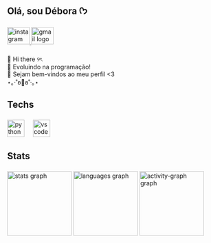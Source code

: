 <h2 align="left">Olá, sou Débora ᡣ𐭩</h2>

###

<div align="left">
  <a href="https://www.instagram.com/debcruzz_/profilecard/?igsh=MXNvZjB1czJ4MnUweg==" target="_blank">
    <img src="https://raw.githubusercontent.com/maurodesouza/profile-readme-generator/master/src/assets/icons/social/instagram/default.svg" width="52" height="40" alt="instagram logo"  />
  </a>
  <a href="debzitaaaa@gmail.com" target="_blank">
    <img src="https://raw.githubusercontent.com/maurodesouza/profile-readme-generator/master/src/assets/icons/social/gmail/default.svg" width="52" height="40" alt="gmail logo"  />
  </a>
</div>

###

<p align="left">👋 Hi there ୨ৎ<br>🌱 Evoluindo na programação!<br>🎀 Sejam bem-vindos ao meu perfil <3<br>⋆｡‧˚ʚ🍓ɞ˚‧｡⋆</p>

###

<h2 align="left">Techs</h2>

###

<div align="left">
  <img src="https://cdn.jsdelivr.net/gh/devicons/devicon/icons/python/python-original.svg" height="40" alt="python logo"  />
  <img width="12" />
  <img src="https://cdn.jsdelivr.net/gh/devicons/devicon/icons/vscode/vscode-original.svg" height="40" alt="vscode logo"  />
</div>

###

<h2 align="left">Stats</h2>

###

<div align="left">
  <img src="https://github-readme-stats.vercel.app/api?username=debzitaaaa&hide_title=false&hide_rank=false&show_icons=true&include_all_commits=true&count_private=true&disable_animations=false&theme=gruvbox_light&locale=en&hide_border=false&order=1" height="150" alt="stats graph"  />
  <img src="https://github-readme-stats.vercel.app/api/top-langs?username=debzitaaaa&locale=en&hide_title=false&layout=compact&card_width=320&langs_count=5&theme=gruvbox_light&hide_border=false&order=2" height="150" alt="languages graph"  />
  <img src="https://github-readme-activity-graph.vercel.app/graph?username=debzitaaaa&radius=16&theme=react&area=true&order=5&color=F4A460&line=D2B48C&point=D2B48C&area_color=FFDEAD" height="150" alt="activity-graph graph"  />
</div>
